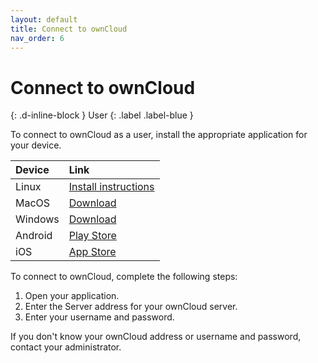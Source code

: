 ```yaml
---
layout: default
title: Connect to ownCloud
nav_order: 6
---
```


# Connect to ownCloud
{: .d-inline-block }
User
{: .label .label-blue }

To connect to ownCloud as a user, install the appropriate application for your device.


| Device       | Link          |
|:-------------|:------------------|
| Linux           | [Install instructions](https://software.opensuse.org/download/package?project=isv:ownCloud:desktop&package=owncloud-client) |
| MacOS           | [Download](https://download.owncloud.com/desktop/stable/ownCloud-2.6.3.13765.pkg) |
| Windows | [Download](https://download.owncloud.com/desktop/stable/ownCloud-2.6.3.14058.13619.msi)   |
| Android           | [Play Store](https://play.google.com/store/apps/details?id=com.owncloud.android)     |
| iOS           | [App Store](https://apps.apple.com/app/id1359583808?ls=1) |


To connect to ownCloud, complete the following steps:
1. Open your application.
2. Enter the Server address for your ownCloud server.
3. Enter your username and password.

If you don't know your ownCloud address or username and password, contact your administrator.
